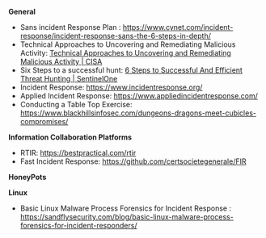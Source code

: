 

**General**

- Sans incident Response Plan : https://www.cynet.com/incident-response/incident-response-sans-the-6-steps-in-depth/
- Technical Approaches to Uncovering and Remediating Malicious Activity: [Technical Approaches to Uncovering and Remediating Malicious Activity | CISA](https://www.cisa.gov/news-events/cybersecurity-advisories/aa20-245a)
- Six Steps to a successful hunt: [6 Steps to Successful And Efficient Threat Hunting | SentinelOne](https://www.sentinelone.com/blog/six-steps-to-successful-and-efficient-threat-hunting/)
- Incident Response: https://www.incidentresponse.org/
- Applied Incident Response: https://www.appliedincidentresponse.com/
- Conducting a Table Top Exercise: https://www.blackhillsinfosec.com/dungeons-dragons-meet-cubicles-compromises/


**Information Collaboration Platforms**
  - RTIR: https://bestpractical.com/rtir
  - Fast Incident Response: https://github.com/certsocietegenerale/FIR

**HoneyPots**



**Linux**

- Basic Linux Malware Process Forensics for Incident Response : https://sandflysecurity.com/blog/basic-linux-malware-process-forensics-for-incident-responders/






